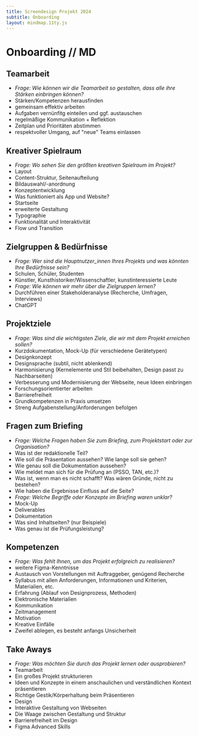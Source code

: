 ```yaml
---
title: Screendesign Projekt 2024 
subtitle: Onboarding
layout: mindmap.11ty.js
---
```




# Onboarding // MD

## Teamarbeit
- *Frage: Wie können wir die Teamarbeit so gestalten, dass alle ihre Stärken einbringen können?*
- Stärken/Kompetenzen herausfinden
- gemeinsam effektiv arbeiten
- Aufgaben vernünfitg einteilen und ggf. austauschen
- regelmäßige Kommunikation + Reflektion
- Zeitplan und Prioritäten abstimmen
- respektvoller Umgang, auf "neue" Teams einlassen

## Kreativer Spielraum
- *Frage: Wo sehen Sie den größten kreativen Spielraum im Projekt?*
- Layout
- Content-Struktur, Seitenaufteilung
- Bildauswahl/-anordnung
- Konzeptentwicklung
- Was funktioniert als App und Website?
- Startseite
- erweiterte Gestaltung
- Typographie
- Funktionalität und Interaktivität
- Flow und Transition

## Zielgruppen & Bedürfnisse
- *Frage: Wer sind die Hauptnutzer_innen Ihres Projekts und was könnten Ihre Bedürfnisse sein?*
- Schulen, Schüler, Studenten
- Künstler, Kunsthistoriker/Wissenschaftler, kunstinteressierte Leute
- *Frage: Wie können wir mehr über die Zielgruppen lernen?*
- Durchführen einer Stakeholderanalyse (Recherche, Umfragen, Interviews)
- ChatGPT

## Projektziele
- *Frage: Was sind die wichtigsten Ziele, die wir mit dem Projekt erreichen sollen?*
- Kurzdokumentation, Mock-Up (für verschiedene Gerätetypen)
- Designkonzept
- Designsprache (subtil, nicht ablenkend)
- Harmonisierung (Kernelemente und Stil beibehalten, Design passt zu Nachbarseiten)
- Verbesserung und Modernisierung der Webseite, neue Ideen einbringen
- Forschungsorientierter arbeiten
- Barrierefreiheit
- Grundkompetenzen in Praxis umsetzen
- Streng Aufgabenstellung/Anforderungen befolgen

## Fragen zum Briefing
- *Frage: Welche Fragen haben Sie zum Briefing, zum Projektstart oder zur Organisation?*
- Was ist der redaktionelle Teil?
- Wie soll die Präsentation aussehen? Wie lange soll sie gehen?
- Wie genau soll die Dokumentation aussehen?
- Wie meldet man sich für die Prüfung an (PSSO, TAN, etc.)?
- Was ist, wenn man es nicht schafft? Was wären Gründe, nicht zu bestehen?
- Wie haben die Ergebnisse Einfluss auf die Seite?
- *Frage: Welche Begriffe oder Konzepte im Briefing waren unklar?*
- Mock-Up
- Deliverables
- Dokumentation
- Was sind Inhaltseiten? (nur Beispiele)
- Was genau ist die Prüfungsleistung?

## Kompetenzen
- *Frage: Was fehlt Ihnen, um das Projekt erfolgreich zu realisieren?*
- weitere Figma-Kenntnisse
- Austausch von Vorstellungen mit Auftraggeber, genügend Recherche
- Syllabus mit allen Anforderungen, Informationen und Kriterien, Materialien, etc.
- Erfahrung (Ablauf von Designprozess, Methoden)
- Elektronische Materialien
- Kommunikation
- Zeitmanagement
- Motivation
- Kreative Einfälle
- Zweifel ablegen, es besteht anfangs Unsicherheit

## Take Aways
- *Frage: Was möchten Sie durch das Projekt lernen oder ausprobieren?*
- Teamarbeit
- Ein großes Projekt strukturieren
- Ideen und Konzepte in einem anschaulichen und verständlichen Kontext präsentieren
- Richtige Gestik/Körperhaltung beim Präsentieren
- Design
- Interaktive Gestaltung von Webseiten
- Die Waage zwischen Gestaltung und Struktur
- Barrierefreiheit im Design
- Figma Advanced Skills